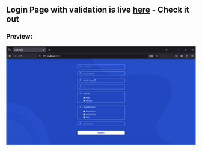 ## Login Page with validation is live [here](https://bharath-designer.github.io/Genspark_Tasks/Day47_June_14/Login_page) - Check it out


### Preview:
![](Output.png)